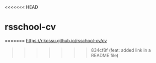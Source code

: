 <<<<<<< HEAD
# rsschool-cv
=======
<https://rikossu.github.io/rsschool-cv/cv>
>>>>>>> 834cf8f (feat: added link in a README file)
